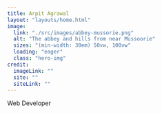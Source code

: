 ```yaml
---
title: Arpit Agrawal
layout: "layouts/home.html"
image:
  link: "./src/images/abbey-mussorie.png"
  alt: "The abbey and hills from near Mussoorie"
  sizes: "(min-width: 30em) 50vw, 100vw"
  loading: "eager"
  class: "hero-img"
credit:
  imageLink: ""
  site: ""
  siteLink: ""
---
```


Web Developer
